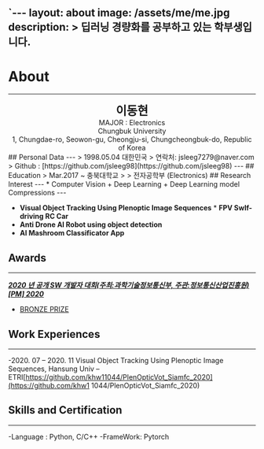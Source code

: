 `---
layout: about
image: /assets/me/me.jpg
description: >
  딥러닝 경량화를 공부하고 있는 학부생입니다.
---

# About
<!--author-->
***
<center>
<span style="font-size:170%;font-weight:bold"> 이동현
</span>
</center>
<center>MAJOR : Electronics</center>
<center>Chungbuk University</center>
<center>1, Chungdae-ro, Seowon-gu, Cheongju-si, Chungcheongbuk-do, Republic of Korea</center>
## Personal Data
---
> 1998.05.04 대한민국 > 연락처: jsleeg7279@naver.com
> Github : [https://github.com/jsleeg98](https://github.com/jsleeg98) 
---
## Education
> Mar.2017 ~ 충북대학교
>
> 전자공학부 (Electronics)
## Research Interest
---
* Computer Vision
+ Deep Learning
+ Deep Learning model Compressions
---

* **Visual Object Tracking Using Plenoptic Image Sequences** * **FPV Swlf-driving RC Car**
* **Anti Drone AI Robot using object detection**
* **AI Mashroom Classificator App**
## Awards
---
[***2020 년 공개 SW 개발자 대회(주최:과학기술정보통신부, 주관:정보통신산업진흥원)[PM] 2020***](https://www.youtube.com/watch?v=ah9MZQ0PjMI&t=60s)
- [BRONZE PRIZE](https://blog.naver.com/khw11044/222152408161)</a>
## Work Experiences
---
-2020. 07 – 2020. 11
Visual Object Tracking Using Plenoptic Image Sequences, Hansung Univ – ETRI[https://github.com/khw11044/PlenOpticVot_Siamfc_2020](https://github.com/khw1 1044/PlenOpticVot_Siamfc_2020)
## Skills and Certification
---
-Language : Python, C/C++
-FrameWork: Pytorch